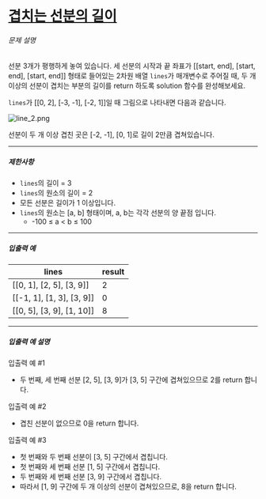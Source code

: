 # [겹치는 선분의 길이](https://school.programmers.co.kr/learn/courses/30/lessons/120876)


###### 문제 설명


선분 3개가 평행하게 놓여 있습니다. 세 선분의 시작과 끝 좌표가 \[\[start, end], \[start, end], \[start, end]] 형태로 들어있는 2차원 배열 `lines`가 매개변수로 주어질 때, 두 개 이상의 선분이 겹치는 부분의 길이를 return 하도록 solution 함수를 완성해보세요.


`lines`가 \[\[0, 2], \[\-3, \-1], \[\-2, 1]]일 때 그림으로 나타내면 다음과 같습니다.


![line_2.png](https://grepp-programmers.s3.ap-northeast-2.amazonaws.com/files/production/e4122d8b-9ce2-49ce-a360-3d1284babd8a/line_2.png)


선분이 두 개 이상 겹친 곳은 \[\-2, \-1], \[0, 1]로 길이 2만큼 겹쳐있습니다.




---


##### 제한사항


* `lines`의 길이 \= 3
* `lines`의 원소의 길이 \= 2
* 모든 선분은 길이가 1 이상입니다.
* `lines`의 원소는 \[a, b] 형태이며, a, b는 각각 선분의 양 끝점 입니다.
	+ \-100 ≤ a \< b ≤ 100




---


##### 입출력 예




| lines | result |
| --- | --- |
| \[\[0, 1], \[2, 5], \[3, 9]] | 2 |
| \[\[\-1, 1], \[1, 3], \[3, 9]] | 0 |
| \[\[0, 5], \[3, 9], \[1, 10]] | 8 |




---


##### 입출력 예 설명


입출력 예 \#1


* 두 번째, 세 번째 선분 \[2, 5], \[3, 9]가 \[3, 5] 구간에 겹쳐있으므로 2를 return 합니다.


입출력 예 \#2


* 겹친 선분이 없으므로 0을 return 합니다.


입출력 예 \#3


* 첫 번째와 두 번째 선분이 \[3, 5] 구간에서 겹칩니다.
* 첫 번째와 세 번째 선분 \[1, 5] 구간에서 겹칩니다.
* 두 번째와 세 번째 선분 \[3, 9] 구간에서 겹칩니다.
* 따라서 \[1, 9] 구간에 두 개 이상의 선분이 겹쳐있으므로, 8을 return 합니다.



